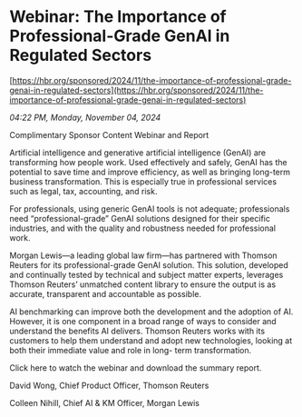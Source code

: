 # Webinar: The Importance of Professional-Grade GenAI in Regulated Sectors

[https://hbr.org/sponsored/2024/11/the-importance-of-professional-grade-genai-in-regulated-sectors](https://hbr.org/sponsored/2024/11/the-importance-of-professional-grade-genai-in-regulated-sectors)

*04:22 PM, Monday, November 04, 2024*

Complimentary Sponsor Content Webinar and Report

Artificial intelligence and generative artificial intelligence (GenAI) are transforming how people work. Used effectively and safely, GenAI has the potential to save time and improve efficiency, as well as bringing long-term business transformation. This is especially true in professional services such as legal, tax, accounting, and risk.

For professionals, using generic GenAI tools is not adequate; professionals need “professional-grade” GenAI solutions designed for their specific industries, and with the quality and robustness needed for professional work.

Morgan Lewis—a leading global law firm—has partnered with Thomson Reuters for its professional-grade GenAI solution. This solution, developed and continually tested by technical and subject matter experts, leverages Thomson Reuters’ unmatched content library to ensure the output is as accurate, transparent and accountable as possible.

AI benchmarking can improve both the development and the adoption of AI. However, it is one component in a broad range of ways to consider and understand the benefits AI delivers. Thomson Reuters works with its customers to help them understand and adopt new technologies, looking at both their immediate value and role in long- term transformation.

Click here to watch the webinar and download the summary report.

David Wong, Chief Product Officer, Thomson Reuters

Colleen Nihill, Chief AI & KM Officer, Morgan Lewis

